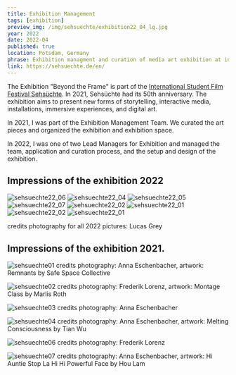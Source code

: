 ```yaml
---
title: Exhibition Management
tags: [exhibition]
preview_img: /img/sehsuechte/exhibition22_04_lg.jpg
year: 2022
date: 2022-04
published: true
location: Potsdam, Germany
phrase: Exhibition managment and curation of media art exhibition at international student film festival Sehsüchte
link: https://sehsuechte.de/en/
---
```


The Exhibition "Beyond the Frame" is part of the [International Student Film Festival Sehsüchte](https://sehsuechte.de/en/). In 2021, Sehsüchte had its 50th anniversary. The exhibition aims to present new forms of storytelling, interactive media, installations, immersive experiences, and digital art.

In 2021, I was part of the Exhibition Management Team. We curated the art pieces and organized the exhibition and exhibition space.

In 2022, I was one of two Lead Managers for Exhibition and managed the team, application and curation process, and the setup and design of the exhibition.

## Impressions of the exhibition 2022

![sehsuechte22_06](/img/sehsuechte/exhibition22_03_lg.jpg)
![sehsuechte22_04](/img/sehsuechte/exhibition22_06_lg.jpg)
![sehsuechte22_05](/img/sehsuechte/exhibition22_05_lg.jpg)
![sehsuechte22_07](/img/sehsuechte/exhibition22_07_lg.jpg)
![sehsuechte22_02](/img/sehsuechte/exhibition22_08_lg.jpg)
![sehsuechte22_01](/img/sehsuechte/exhibition22_09_lg.jpg)
![sehsuechte22_02](/img/sehsuechte/exhibition22_02_lg.jpg)
![sehsuechte22_01](/img/sehsuechte/exhibition22_01_lg.jpg)

credits photography for all 2022 pictures: Lucas Grey

## Impressions of the exhibition 2021.

![sehsuechte01](/img/sehsuechte/exhibition1_ae.jpg)
credits photography: Anna Eschenbacher, artwork: Remnants by Safe Space Collective

![sehsuechte02](/img/sehsuechte/exhibition2_fl.jpg)
credits photography: Frederik Lorenz, artwork: Montage Class by Marlis Roth

![sehsuechte03](/img/sehsuechte/exhibition3_ae.jpg)
credits photography: Anna Eschenbacher

![sehsuechte04](/img/sehsuechte/exhibition4_ae.jpg)
credits photography: Anna Eschenbacher, artwork: Melting Consciousness by Tian Wu

![sehsuechte06](/img/sehsuechte/exhibition6_fl.jpg)
credits photography: Frederik Lorenz

![sehsuechte07](/img/sehsuechte/exhibition7_ae.jpg)
credits photography: Anna Eschenbacher, artwork: Hi Auntie Stop La Hi Hi Powerful Face by Hou Lam
